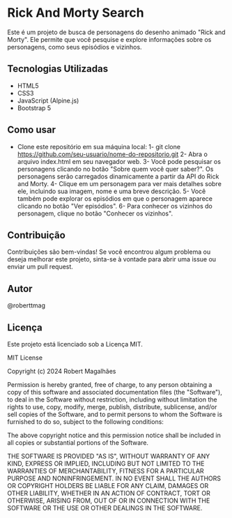 # Rick And Morty Search
Este é um projeto de busca de personagens do desenho animado "Rick and Morty". Ele permite que você pesquise e explore informações sobre os personagens, como seus episódios e vizinhos.

## Tecnologias Utilizadas
- HTML5
- CSS3
- JavaScript (Alpine.js)
- Bootstrap 5
## Como usar
- Clone este repositório em sua máquina local:
1- git clone https://github.com/seu-usuario/nome-do-repositorio.git
2- Abra o arquivo index.html em seu navegador web.
3- Você pode pesquisar os personagens clicando no botão "Sobre quem você quer saber?". Os personagens serão carregados dinamicamente a partir da API do Rick and Morty.
4- Clique em um personagem para ver mais detalhes sobre ele, incluindo sua imagem, nome e uma breve descrição.
5- Você também pode explorar os episódios em que o personagem aparece clicando no botão "Ver episódios".
6- Para conhecer os vizinhos do personagem, clique no botão "Conhecer os vizinhos".
## Contribuição
Contribuições são bem-vindas! Se você encontrou algum problema ou deseja melhorar este projeto, sinta-se à vontade para abrir uma issue ou enviar um pull request.

## Autor
@roberttmag

## Licença
Este projeto está licenciado sob a Licença MIT.

MIT License

Copyright (c) 2024 Robert Magalhães

Permission is hereby granted, free of charge, to any person obtaining a copy
of this software and associated documentation files (the "Software"), to deal
in the Software without restriction, including without limitation the rights
to use, copy, modify, merge, publish, distribute, sublicense, and/or sell
copies of the Software, and to permit persons to whom the Software is
furnished to do so, subject to the following conditions:

The above copyright notice and this permission notice shall be included in all
copies or substantial portions of the Software.

THE SOFTWARE IS PROVIDED "AS IS", WITHOUT WARRANTY OF ANY KIND, EXPRESS OR
IMPLIED, INCLUDING BUT NOT LIMITED TO THE WARRANTIES OF MERCHANTABILITY,
FITNESS FOR A PARTICULAR PURPOSE AND NONINFRINGEMENT. IN NO EVENT SHALL THE
AUTHORS OR COPYRIGHT HOLDERS BE LIABLE FOR ANY CLAIM, DAMAGES OR OTHER
LIABILITY, WHETHER IN AN ACTION OF CONTRACT, TORT OR OTHERWISE, ARISING FROM,
OUT OF OR IN CONNECTION WITH THE SOFTWARE OR THE USE OR OTHER DEALINGS IN THE
SOFTWARE.
